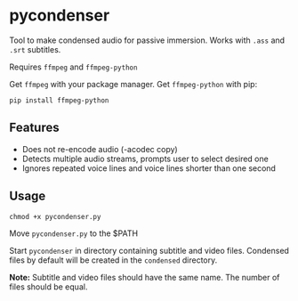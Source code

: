 # pycondenser

Tool to make condensed audio for passive immersion.
Works with `.ass` and `.srt` subtitles.

Requires `ffmpeg` and `ffmpeg-python`

Get `ffmpeg` with your package manager. Get `ffmpeg-python` with pip:

```
pip install ffmpeg-python
```

## Features

* Does not re-encode audio (-acodec copy)
* Detects multiple audio streams, prompts user
to select desired one
* Ignores repeated voice lines and voice lines
shorter than one second

## Usage

```
chmod +x pycondenser.py
```

Move `pycondenser.py` to the $PATH

Start `pycondenser` in directory containing
subtitle and video files. Condensed files
by default will be created in the `condensed`
directory.

**Note:** Subtitle and video files should have the
same name. The number of files should be
equal.
